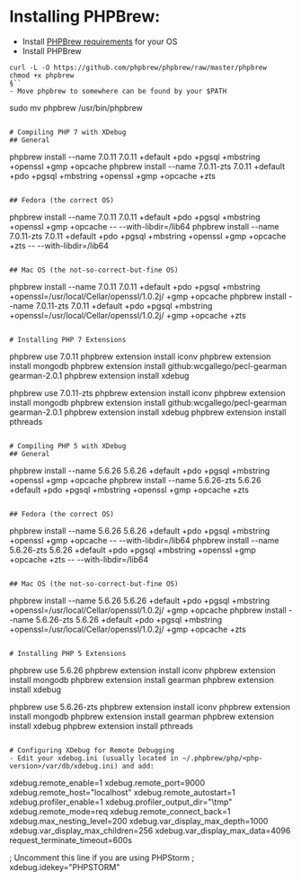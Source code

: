 # Installing PHPBrew:
- Install [PHPBrew requirements](https://github.com/phpbrew/phpbrew/wiki/Requirement) for your OS
- Install PHPBrew
```
curl -L -O https://github.com/phpbrew/phpbrew/raw/master/phpbrew
chmod +x phpbrew
§``
- Move phpbrew to somewhere can be found by your $PATH
```
sudo mv phpbrew /usr/bin/phpbrew
```

# Compiling PHP 7 with XDebug
## General
```
phpbrew install --name 7.0.11 7.0.11 +default +pdo +pgsql +mbstring +openssl +gmp +opcache
phpbrew install --name 7.0.11-zts 7.0.11 +default +pdo +pgsql +mbstring +openssl +gmp +opcache +zts
```

## Fedora (the correct OS)
```
phpbrew install --name 7.0.11 7.0.11 +default +pdo +pgsql +mbstring +openssl +gmp +opcache \-- --with-libdir=/lib64
phpbrew install --name 7.0.11-zts 7.0.11 +default +pdo +pgsql +mbstring +openssl +gmp +opcache +zts \-- --with-libdir=/lib64
```

## Mac OS (the not-so-correct-but-fine OS)
```
phpbrew install --name 7.0.11 7.0.11 +default +pdo +pgsql +mbstring +openssl=/usr/local/Cellar/openssl/1.0.2j/ +gmp +opcache
phpbrew install --name 7.0.11-zts 7.0.11 +default +pdo +pgsql +mbstring +openssl=/usr/local/Cellar/openssl/1.0.2j/ +gmp +opcache +zts
```

# Installing PHP 7 Extensions
```
phpbrew use 7.0.11
phpbrew extension install iconv
phpbrew extension install mongodb
phpbrew extension install github:wcgallego/pecl-gearman gearman-2.0.1
phpbrew extension install xdebug

phpbrew use 7.0.11-zts
phpbrew extension install iconv
phpbrew extension install mongodb
phpbrew extension install github:wcgallego/pecl-gearman gearman-2.0.1
phpbrew extension install xdebug
phpbrew extension install pthreads
```

# Compiling PHP 5 with XDebug
## General
```
phpbrew install --name 5.6.26 5.6.26 +default +pdo +pgsql +mbstring +openssl +gmp +opcache
phpbrew install --name 5.6.26-zts 5.6.26 +default +pdo +pgsql +mbstring +openssl +gmp +opcache +zts
```

## Fedora (the correct OS)
```
phpbrew install --name 5.6.26 5.6.26 +default +pdo +pgsql +mbstring +openssl +gmp +opcache \-- --with-libdir=/lib64
phpbrew install --name 5.6.26-zts 5.6.26 +default +pdo +pgsql +mbstring +openssl +gmp +opcache +zts \-- --with-libdir=/lib64
```

## Mac OS (the not-so-correct-but-fine OS)
```
phpbrew install --name 5.6.26 5.6.26 +default +pdo +pgsql +mbstring +openssl=/usr/local/Cellar/openssl/1.0.2j/ +gmp +opcache
phpbrew install --name 5.6.26-zts 5.6.26 +default +pdo +pgsql +mbstring +openssl=/usr/local/Cellar/openssl/1.0.2j/ +gmp +opcache +zts
```

# Installing PHP 5 Extensions
```
phpbrew use 5.6.26
phpbrew extension install iconv
phpbrew extension install mongodb
phpbrew extension install gearman
phpbrew extension install xdebug

phpbrew use 5.6.26-zts
phpbrew extension install iconv
phpbrew extension install mongodb
phpbrew extension install gearman
phpbrew extension install xdebug
phpbrew extension install pthreads
```

# Configuring XDebug for Remote Debugging
- Edit your xdebug.ini (usually located in ~/.phpbrew/php/<php-version>/var/db/xdebug.ini) and add:
```
xdebug.remote_enable=1
xdebug.remote_port=9000
xdebug.remote_host="localhost"
xdebug.remote_autostart=1
xdebug.profiler_enable=1
xdebug.profiler_output_dir="\tmp"
xdebug.remote_mode=req
xdebug.remote_connect_back=1
xdebug.max_nesting_level=200
xdebug.var_display_max_depth=1000
xdebug.var_display_max_children=256
xdebug.var_display_max_data=4096
request_terminate_timeout=600s

; Uncomment this line if you are using PHPStorm
; xdebug.idekey="PHPSTORM"
```
